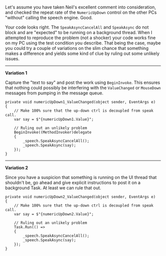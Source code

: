 Let's assume you have taken Neil's excellent comment into consideration, and checked the repeat rate of the `NumericUpDown` control on the other PCs "without" calling the speech engine. Good.

Your code looks right. The `SpeakAsyncCancelAll` and `SpeakAsync` do not block and are "expected" to be running on a background thread. When I attempted to reproduce the problem (not a shocker) your code works fine on my PC using the test condition you describe. That being the case, maybe you could try a couple of variations on the slim chance that something makes a difference and yields some kind of clue by ruling out some unlikely issues.  

***
**Variation 1**

Capture the "text to say" and post the work using `BeginInvoke`. This ensures that nothing could possibly be interfering with the `ValueChanged` or `MouseDown` messages from pumping in the message queue.

    private void numericUpDown1_ValueChanged(object sender, EventArgs e)
    {
        // Make 100% sure that the up-down ctrl is decoupled from speak call.
        var say = $"{numericUpDown1.Value}";

        // Ruling out an unlikely problem
        BeginInvoke((MethodInvoker)delegate
        {
            _speech.SpeakAsyncCancelAll();
            _speech.SpeakAsync(say);
        });
    }

***
**Variation 2**

Since you have a suspicion that something is running on the UI thread that shouldn't be, go ahead and give explicit instructions to post it on a background Task. At least we can rule that out.

    private void numericUpDown2_ValueChanged(object sender, EventArgs e)
    {
        // Make 100% sure that the up-down ctrl is decoupled from speak call.
        var say = $"{numericUpDown2.Value}";

        // Ruling out an unlikely problem
        Task.Run(() =>
        {
            _speech.SpeakAsyncCancelAll();
            _speech.SpeakAsync(say);
        });
    }


